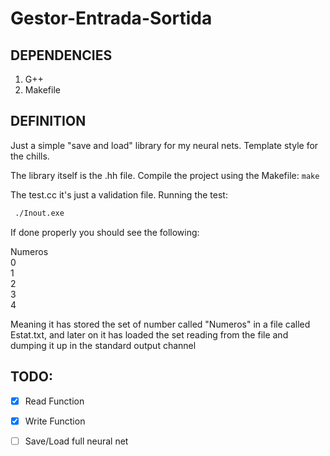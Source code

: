 # Gestor-Entrada-Sortida

## DEPENDENCIES
1. G++
2. Makefile


## DEFINITION
Just a simple "save and load" library for my neural nets. Template style for the chills.

The library itself is the .hh file. 
Compile the project using the Makefile:
``` make ```

The test.cc it's just a validation file. 
Running the test: 
```sh    
 ./Inout.exe
```  
If done properly you should see the following: 

Numeros  
0  
1  
2  
3  
4  

Meaning it has stored the set of number called "Numeros" in a file called Estat.txt, and later on it has loaded the set reading from the file and dumping it up in the standard output channel

## TODO:
- [x] Read Function  
- [x] Write Function  
- [ ] Save/Load full neural net  


